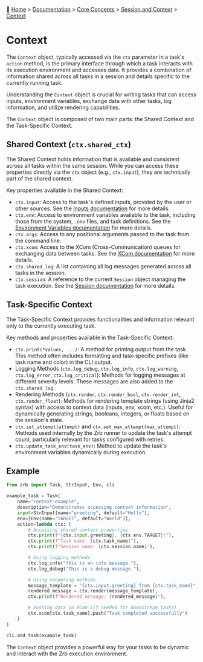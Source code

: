 🔖 [Home](../../../README.md) > [Documentation](../../../../README.md) > [Core Concepts](../../README.md) > [Session and Context](./README.md) > [Context](./context.md)

# Context

The `Context` object, typically accessed via the `ctx` parameter in a task's `action` method, is the primary interface through which a task interacts with its execution environment and accesses data. It provides a combination of information shared across all tasks in a session and details specific to the currently running task.

Understanding the `Context` object is crucial for writing tasks that can access inputs, environment variables, exchange data with other tasks, log information, and utilize rendering capabilities.

The `Context` object is composed of two main parts: the Shared Context and the Task-Specific Context.

## Shared Context (`ctx.shared_ctx`)

The Shared Context holds information that is available and consistent across all tasks within the same session. While you can access these properties directly via the `ctx` object (e.g., `ctx.input`), they are technically part of the shared context.

Key properties available in the Shared Context:

*   `ctx.input`: Access to the task's defined inputs, provided by the user or other sources. See the [Inputs documentation](input.md) for more details.
*   `ctx.env`: Access to environment variables available to the task, including those from the system, `.env` files, and task definitions. See the [Environment Variables documentation](env.md) for more details.
*   `ctx.args`: Access to any positional arguments passed to the task from the command line.
*   `ctx.xcom`: Access to the XCom (Cross-Communication) queues for exchanging data between tasks. See the [XCom documentation](xcom.md) for more details.
*   `ctx.shared_log`: A list containing all log messages generated across all tasks in the session.
*   `ctx.session`: A reference to the current `Session` object managing the task execution. See the [Session documentation](session.md) for more details.

## Task-Specific Context

The Task-Specific Context provides functionalities and information relevant only to the currently executing task.

Key methods and properties available in the Task-Specific Context:

*   `ctx.print(*values, ...)`: A method for printing output from the task. This method often includes formatting and task-specific prefixes (like task name and color) in the CLI output.
*   Logging Methods (`ctx.log_debug`, `ctx.log_info`, `ctx.log_warning`, `ctx.log_error`, `ctx.log_critical`): Methods for logging messages at different severity levels. These messages are also added to the `ctx.shared_log`.
*   Rendering Methods (`ctx.render`, `ctx.render_bool`, `ctx.render_int`, `ctx.render_float`): Methods for rendering template strings (using Jinja2 syntax) with access to context data (inputs, env, xcom, etc.). Useful for dynamically generating strings, booleans, integers, or floats based on the session's state.
*   `ctx.set_attempt(attempt)` and `ctx.set_max_attempt(max_attempt)`: Methods used internally by the Zrb runner to update the task's attempt count, particularly relevant for tasks configured with retries.
*   `ctx.update_task_env(task_env)`: Method to update the task's environment variables dynamically during execution.

## Example

```python
from zrb import Task, StrInput, Env, cli

example_task = Task(
    name="context-example",
    description="Demonstrates accessing context information",
    input=StrInput(name="greeting", default="Hello"),
    env=[Env(name="TARGET", default="World")],
    action=lambda ctx: (
        # Accessing shared context properties
        ctx.print(f"{ctx.input.greeting}, {ctx.env.TARGET}!"),
        ctx.print(f"Task name: {ctx.task_name}"),
        ctx.print(f"Session name: {ctx.session.name}"),

        # Using logging methods
        ctx.log_info("This is an info message."),
        ctx.log_debug("This is a debug message."),

        # Using rendering methods
        message_template = "{ctx.input.greeting} from {ctx.task_name}",
        rendered_message = ctx.render(message_template),
        ctx.print(f"Rendered message: {rendered_message}"),

        # Pushing data to XCom (if needed for downstream tasks)
        ctx.xcom[ctx.task_name].push("Task completed successfully")
    )
)

cli.add_task(example_task)
```

The `Context` object provides a powerful way for your tasks to be dynamic and interact with the Zrb execution environment.
